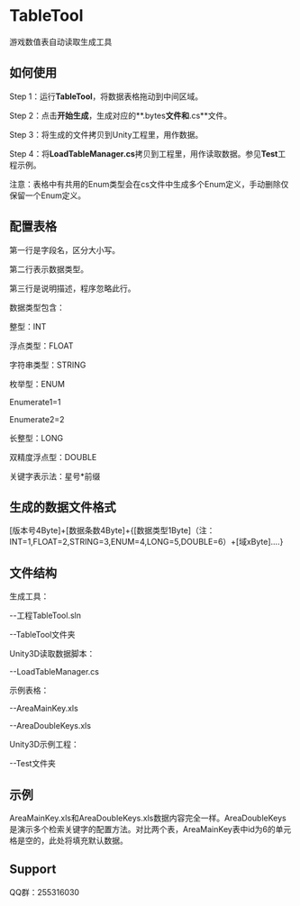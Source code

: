 # TableTool

游戏数值表自动读取生成工具

## 如何使用

Step 1：运行**TableTool**，将数据表格拖动到中间区域。

Step 2：点击**开始生成**，生成对应的**.bytes**文件和**.cs**文件。

Step 3：将生成的文件拷贝到Unity工程里，用作数据。

Step 4：将**LoadTableManager.cs**拷贝到工程里，用作读取数据。参见**Test**工程示例。

注意：表格中有共用的Enum类型会在cs文件中生成多个Enum定义，手动删除仅保留一个Enum定义。


## 配置表格

第一行是字段名，区分大小写。

第二行表示数据类型。

第三行是说明描述，程序忽略此行。


数据类型包含：

整型：INT

浮点类型：FLOAT

字符串类型：STRING

枚举型：ENUM

Enumerate1=1

Enumerate2=2

长整型：LONG

双精度浮点型：DOUBLE


关键字表示法：星号*前缀


## 生成的数据文件格式

[版本号4Byte]+[数据条数4Byte]+{[数据类型1Byte]（注：INT=1,FLOAT=2,STRING=3,ENUM=4,LONG=5,DOUBLE=6）+[域xByte]....}


## 文件结构

生成工具：

--工程TableTool.sln

--TableTool文件夹


Unity3D读取数据脚本：

--LoadTableManager.cs


示例表格：

--AreaMainKey.xls

--AreaDoubleKeys.xls


Unity3D示例工程：

--Test文件夹

## 示例

AreaMainKey.xls和AreaDoubleKeys.xls数据内容完全一样。AreaDoubleKeys是演示多个检索关键字的配置方法。对比两个表，AreaMainKey表中id为6的单元格是空的，此处将填充默认数据。


## Support

QQ群：255316030